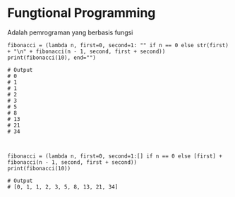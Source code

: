 # Fungtional Programming
Adalah pemrograman yang berbasis fungsi

    
    fibonacci = (lambda n, first=0, second=1: "" if n == 0 else str(first) + "\n" + fibonacci(n - 1, second, first + second))
    print(fibonacci(10), end="")

    # Output
    # 0
    # 1
    # 1
    # 2
    # 3
    # 5
    # 8
    # 13
    # 21
    # 34
    

    
    fibonacci = (lambda n, first=0, second=1:[] if n == 0 else [first] + fibonacci(n - 1, second, first + second))
    print(fibonacci(10))

    # Output
    # [0, 1, 1, 2, 3, 5, 8, 13, 21, 34]
    

